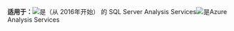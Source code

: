 **适用于：**![是](media/yes.png)（从 2016年开始） 的 SQL Server Analysis Services![是](media/yes.png)Azure Analysis Services